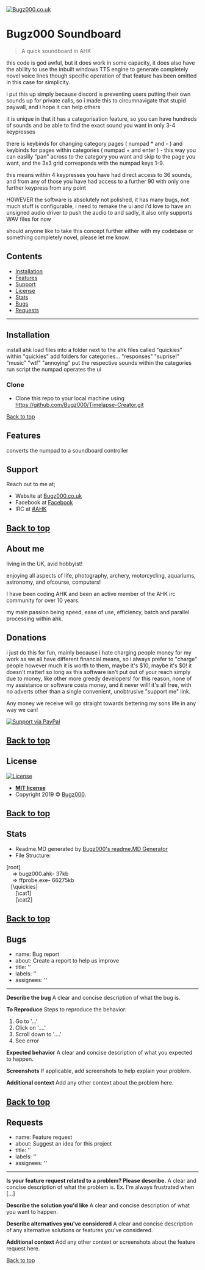 <a href="Bugz000.co.uk"><img src="" title="Bugz000.co.uk" alt="Bugz000.co.uk"></a>

 # Bugz000 Soundboard

 > A quick soundboard in AHK

this code is god  awful, but it does work in some capacity, it does also have the ability to use the inbuilt windows TTS engine to generate completely novel voice lines though specific operation of that feature has been omitted in this case for simplicity.

i put this up simply because discord is preventing users putting their own sounds up for private calls, so i made this to circumnavigate that stupid paywall, and i hope it can help others

it is unique in that it has a categorisation feature, so you can have hundreds of sounds and be able to find the exact sound you want in only 3-4 keypresses

there is keybinds for changing category pages ( numpad * and - ) and keybinds for pages within categories ( numpad + and enter ) - this way you can easilly "pan" across to the category you want and skip to the page you want, and the 3x3 grid corresponds with the numpad keys 1-9.

this means within 4 keypresses you have had direct access to 36 sounds, and from any of those you have had access to a further 90 with only one further keypress from any point

HOWEVER the software is absolutely not polished, it has many bugs, not much stuff is configurable, i need to remake the ui and i'd love to have an unsigned audio driver to push the audio to
and sadly, it also only supports WAV files for now 

should anyone like to take this concept further either with my codebase or something completely novel, please let me know.

 ## Contents

 - [Installation](#installation)
 - [Features](#features)
 - [Support](#support)
 - [License](#license)
 - [Stats](#Stats)
 - [Bugs](#Bugs)
 - [Requests](#Requests)

 ---

 ## Installation

install ahk
load files into a folder next to the ahk files called "quickies"
within "quickies" add folders for categories... "responses" "suprise!" "music" "wtf" "annoying" 
put the respective sounds within the categories
run script
the numpad operates the ui


 ### Clone

 - Clone this repo to your local machine using https://github.com/Bugz000/Timelapse-Creator.git

[Back to top](#Contents)
 ## Features
converts the numpad to a soundboard controller

 ## Support

 Reach out to me at;

 - Website at <a href="bugz000.co.uk" target="_blank">Bugz000.co.uk</a>
 - Facebook at <a href="https://www.facebook.com/bugz000" target="_blank">Facebook</a>
 - IRC at <a href="https://kiwiirc.com/nextclient/irc.freenode.net/#ahk" target="_blank">#AHK</a>

[Back to top](#Contents)
 ---

 ## About me

 living in the UK, avid hobbyist!

 enjoying all aspects of life, photography, archery, motorcycling, aquariums, astronomy, and ofcourse, computers!

 I have been coding AHK and been an active member of the AHK irc community for over 10 years.

 my main passion being speed, ease of use, efficiency, batch and parallel processing within ahk.

 ## Donations

 i just do this for fun, mainly because i hate charging people money for my work as we all have different financial means, so i always prefer to "charge" people however much it is worth to them, maybe it's $10, maybe it's $0! it doesn't matter! so long as this software isn't put out of your reach simply due to money, like other more greedy developers!
 for this reason, none of my assistance or software costs money, and it never will! it's all free, with no adverts other than a single convenient, unobtrusive "support me" link.

 Any money we receive will go straight towards bettering my sons life in any way we can!

 [![Support via PayPal](https://cdn.rawgit.com/twolfson/paypal-github-button/1.0.0/dist/button.svg)](https://www.paypal.me/Bugz000/)


[Back to top](#Contents)
 ---

 ## License

 [![License](http://img.shields.io/:license-mit-blue.svg?style=flat-square)](http://badges.mit-license.org)

 - **[MIT license](http://opensource.org/licenses/mit-license.php)**
 - Copyright 2019 © <a href="http://www.Bugz000.co.uk" target="_blank">Bugz000</a>.

[Back to top](#Contents)
 ---
 ## Stats
 - Readme.MD generated by <a href="https://github.com/Bugz000/" target="_blank">Bugz000's readme.MD Generator</a>
 - File Structure:

[root]<br/>&nbsp;&nbsp;&nbsp; => bugz000.ahk- 37kb<br/>&nbsp;&nbsp;&nbsp; => ffprobe.exe- 66275kb<br/>&nbsp;&nbsp;&nbsp;[\quickies]<br/>&nbsp;&nbsp;&nbsp;&nbsp;&nbsp;&nbsp;[\cat1]<br/>&nbsp;&nbsp;&nbsp;&nbsp;&nbsp;&nbsp;[\cat2]<br/>

[Back to top](#Contents)
 ---
 ## Bugs
 - name: Bug report
 - about: Create a report to help us improve
 - title: ''
 - labels: ''
 - assignees: ''
 
 ---
 
 **Describe the bug**
 A clear and concise description of what the bug is.
 
 **To Reproduce**
 Steps to reproduce the behavior:
 1. Go to '...'
 2. Click on '....'
 3. Scroll down to '....'
 4. See error
 
 **Expected behavior**
 A clear and concise description of what you expected to happen.
 
 **Screenshots**
 If applicable, add screenshots to help explain your problem.
 
 **Additional context**
 Add any other context about the problem here.

[Back to top](#Contents)
 ---
 ## Requests
 - name: Feature request
 - about: Suggest an idea for this project
 - title: ''
 - labels: ''
 - assignees: ''

---

**Is your feature request related to a problem? Please describe.**
A clear and concise description of what the problem is. Ex. I'm always frustrated when [...]

**Describe the solution you'd like**
A clear and concise description of what you want to happen.

**Describe alternatives you've considered**
A clear and concise description of any alternative solutions or features you've considered.

**Additional context**
Add any other context or screenshots about the feature request here.

[Back to top](#Contents)
